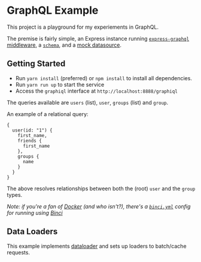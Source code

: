 # GraphQL Example

This project is a playground for my experiements in GraphQL.

The premise is fairly simple, an Express instance running [`express-graphql` middleware](https://www.npmjs.com/package/express-graphql), a [`schema`](./server/schema.js), and a [mock datasource](./server/db.js).

## Getting Started

* Run `yarn install` (preferred) or `npm install` to install all dependencies.
* Run `yarn run up` to start the service
* Access the `graphiql` interface at `http://localhost:8888/graphiql`

The queries available are `users` (list), `user`, `groups` (list) and `group`.

An example of a relational query:

```
{
  user(id: "1") {
    first_name,
    friends {
      first_name
    },
    groups {
      name
    }
  }
}
```

The above resolves relationships between both the (root) `user` and the `group` types.

*Note: if you're a fan of [Docker](https://docker.com) (and who isn't?), there's a [`binci.yml`](./binci.yml) config for running using [Binci](https://github.com/binci/binci)*

## Data Loaders

This example implements [dataloader](https://www.npmjs.com/package/dataloader) and sets up loaders to batch/cache requests.